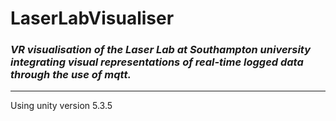 # LaserLabVisualiser
### _VR visualisation of the Laser Lab at Southampton university integrating visual representations of real-time logged data through the use of mqtt._
___
Using unity version 5.3.5
